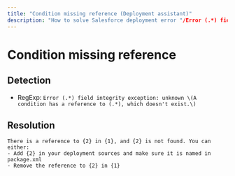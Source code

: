 ```yaml
---
title: "Condition missing reference (Deployment assistant)"
description: "How to solve Salesforce deployment error "/Error (.*) field integrity exception: unknown \(A condition has a reference to (.*), which doesn't exist.\)""
---
```

<!-- markdownlint-disable MD013 -->
# Condition missing reference

## Detection

- RegExp: `Error (.*) field integrity exception: unknown \(A condition has a reference to (.*), which doesn't exist.\)`

## Resolution

```shell
There is a reference to {2} in {1}, and {2} is not found. You can either:
- Add {2} in your deployment sources and make sure it is named in package.xml
- Remove the reference to {2} in {1}

```
